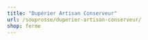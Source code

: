 ```yaml
---
title: "Dupérier Artisan Conserveur"
url: /souprosse/duperier-artisan-conserveur/
shop: ferme
---
```

